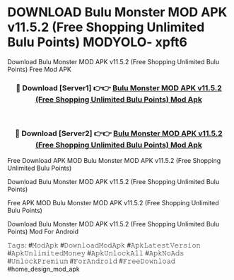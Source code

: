 # DOWNLOAD Bulu Monster MOD APK v11.5.2 (Free Shopping Unlimited Bulu Points) MODYOLO- xpft6
Download Bulu Monster MOD APK v11.5.2 (Free Shopping Unlimited Bulu Points) Free Mod APK

<div align="center">
<h3>🔴 Download [Server1] 👉👉 <a href="https://apk-comot.site?title=Bulu_Monster_MOD_APK_v11.5.2_(Free_Shopping_Unlimited_Bulu_Points)">Bulu Monster MOD APK v11.5.2 (Free Shopping Unlimited Bulu Points) Mod Apk</a></h3><br>

<h3>🔴 Download [Server2] 👉👉 <a href="https://apk-comot.site?title=Bulu_Monster_MOD_APK_v11.5.2_(Free_Shopping_Unlimited_Bulu_Points)">Bulu Monster MOD APK v11.5.2 (Free Shopping Unlimited Bulu Points) Mod Apk</a></h3>
</div>


Free Download APK MOD Bulu Monster MOD APK v11.5.2 (Free Shopping Unlimited Bulu Points)

Download Bulu Monster MOD APK v11.5.2 (Free Shopping Unlimited Bulu Points) 

Free APK MOD Bulu Monster MOD APK v11.5.2 (Free Shopping Unlimited Bulu Points) 

Download Bulu Monster MOD APK v11.5.2 (Free Shopping Unlimited Bulu Points) Mod For Android

𝚃𝚊𝚐𝚜: #𝙼𝚘𝚍𝙰𝚙𝚔 #𝙳𝚘𝚠𝚗𝚕𝚘𝚊𝚍𝙼𝚘𝚍𝙰𝚙𝚔 #𝙰𝚙𝚔𝙻𝚊𝚝𝚎𝚜𝚝𝚅𝚎𝚛𝚜𝚒𝚘𝚗 #𝙰𝚙𝚔𝚄𝚗𝚕𝚒𝚖𝚒𝚝𝚎𝚍𝙼𝚘𝚗𝚎𝚢 #𝙰𝚙𝚔𝚄𝚗𝚕𝚘𝚌𝚔𝙰𝚕𝚕 #𝙰𝚙𝚔𝙽𝚘𝙰𝚍𝚜 #𝚄𝚗𝚕𝚘𝚌𝚔𝙿𝚛𝚎𝚖𝚒𝚞𝚖 #𝙵𝚘𝚛𝙰𝚗𝚍𝚛𝚘𝚒𝚍 #𝙵𝚛𝚎𝚎𝙳𝚘𝚠𝚗𝚕𝚘𝚊𝚍 #home_design_mod_apk